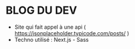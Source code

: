 # BLOG DU DEV
- Site qui fait appel à une api ( https://jsonplaceholder.typicode.com/posts/ )
- Techno utilisé : Next.js - Sass
